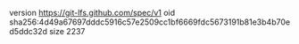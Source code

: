 version https://git-lfs.github.com/spec/v1
oid sha256:4d49a67697dddc5916c57e2509cc1bf6669fdc5673191b81e3b4b70ed5ddc32d
size 2237
